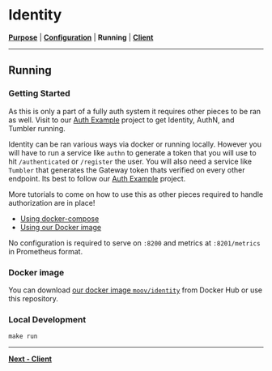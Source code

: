 # Identity
**[Purpose](README.md)** | **[Configuration](CONFIGURATION.md)** | **Running** | **[Client](../pkg/client/README.md)**

--- 

## Running

### Getting Started

As this is only a part of a fully auth system it requires other pieces to be ran as well. Visit to our [Auth Example](https://github.com/moov-io/auth-example) project to get Identity, AuthN, and Tumbler running.

Identity can be ran various ways via docker or running locally. However you will have to run a service like `authn` to generate a token that you will use to hit `/authenticated` or `/register` the user. You will also need a service like `Tumbler` that generates the Gateway token thats verified on every other endpoint. Its best to follow our [Auth Example](https://github.com/moov-io/auth-example) project.

More tutorials to come on how to use this as other pieces required to handle authorization are in place!

- [Using docker-compose](#local-development)
- [Using our Docker image](#docker-image)

No configuration is required to serve on `:8200` and metrics at `:8201/metrics` in Prometheus format.

### Docker image

You can download [our docker image `moov/identity`](https://hub.docker.com/r/moov/identity/) from Docker Hub or use this repository. 

### Local Development

```
make run
```

---
**[Next - Client](../pkg/client/README.md)**